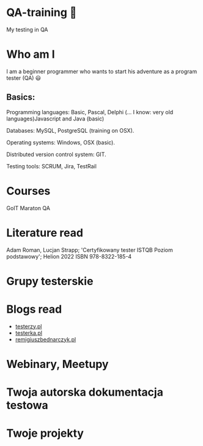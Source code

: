 # QA-training :open_file_folder:
My testing in QA

# Who am I
I am a beginner programmer who wants to start his adventure as a program tester (QA) 😃

## Basics: 
Programming languages: Basic, Pascal, Delphi (... I know: very old languages)Javascript and Java (basic)

Databases: MySQL, PostgreSQL (training on OSX).

Operating systems: Windows, OSX (basic).

Distributed version control system: GIT.

Testing tools: SCRUM, Jira, TestRail

# Courses
GoIT Maraton QA

# Literature read
Adam Roman, Lucjan Strapp; 'Certyfikowany tester ISTQB Poziom podstawowy'; Helion 2022 ISBN 978-8322-185-4
# Grupy testerskie

# Blogs read
* [testerzy.pl](https://testerzy.pl/)
* [testerka.pl](https://testerka.pl/)
* [remigiuszbednarczyk.pl](https://remigiuszbednarczyk.pl/)

  
# Webinary, Meetupy

# Twoja autorska dokumentacja testowa

# Twoje projekty

